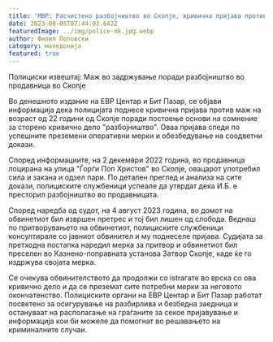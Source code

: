 ```yaml
---
title: 'МВР: Расчистено разбојништво во Скопје, кривична пријава против едно лице - 05 АВГУСТ 2023'
date: 2023-08-05T07:44:03.642Z
featuredImage: ../img/police-mk.jpg.webp
author: Филип Поповски
category: македонија
featured: true
---
```

Полициски извештај: Маж во задржување поради разбојништво во продавница во Скопје

Во денешното издание на ЕВР Центар и Бит Пазар, се објави информација дека полицијата поднесе кривична пријава против маж на возраст од 22 години од Скопје поради постоење основи на сомнение за сторено кривично дело "разбојништво". Оваа пријава следи по успешните преземени оперативни мерки и обезбедување на соодветни докази.

Според информациите, на 2 декември 2022 година, во продавница лоцирана на улица "Ѓорѓи Поп Христов" во Скопје, овацарот употребил сила и закана и одзел пари. По детален преглед и анализа на сите докази, полициските службеници успеале да утврдат дека И.Б. е престорил разбојништво во продавницата.

Според наредба од судот, на 4 август 2023 година, во домот на обвинетиот бил извршен претрес и тој бил лишен од слобода. Веднаш по притворувањето на обвинетиот, полициските службеници консултирале со јавниот обвинител и му поднеселе пријава. Судијата за претходна постапка наредил мерка за притвор и обвинетиот бил преселен во Казнено-поправната установа Затвор Скопје, каде ќе го издржува својата мерка.

Се очекува обвинителството да продолжи со istrагате во врска со ова кривично дело и да се преземат сите потребни мерки за неговото окончатенство. Полициските органи на ЕВР Центар и Бит Пазар работат посветено за осигурување на разбирлива и безбедна заедница и остануваат на располагање на граѓаните за секое пријавување и информација кои би можеле да помогнат во решавањето на криминалните случаи.
